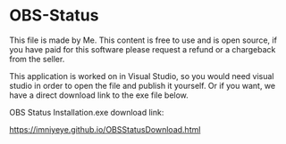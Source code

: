 # OBS-Status

This file is made by Me.
This content is free to use and is open source, if you have paid for this software please request a refund or a chargeback from the seller.

This application is worked on in Visual Studio, so you would need visual studio in order to open the file and publish it yourself.
Or if you want, we have a direct download link to the exe file below. 

OBS Status Installation.exe download link:

https://imniyeye.github.io/OBSStatusDownload.html


